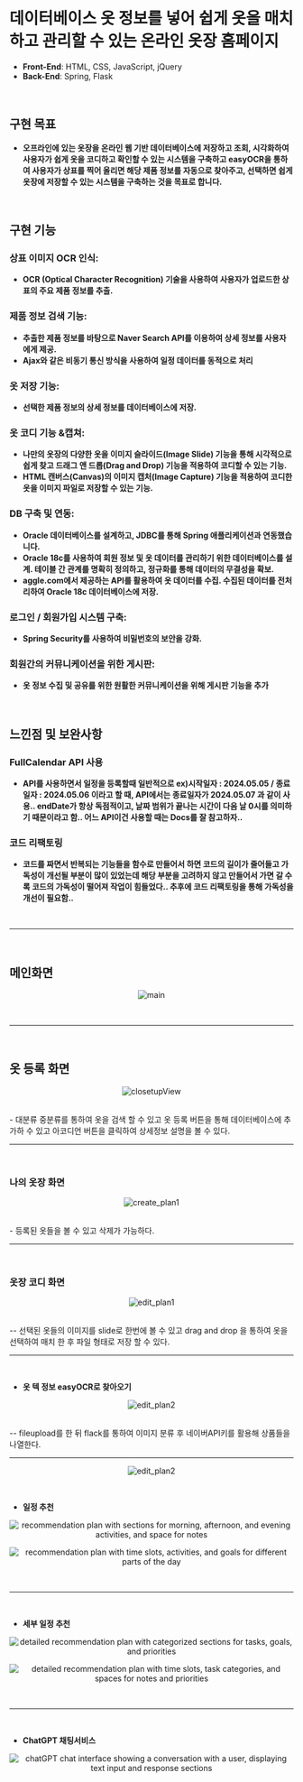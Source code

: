 # 데이터베이스 옷 정보를 넣어 쉽게 옷을 매치하고 관리할 수 있는 온라인 옷장 홈페이지

- **Front-End**: HTML, CSS, JavaScript, jQuery
- **Back-End**: Spring, Flask

<br>

## 구현 목표
 - **오프라인에 있는 옷장을 온라인 웹 기반 데이터베이스에 저장하고 조회, 시각화하여 사용자가 쉽게 옷을 코디하고 확인할 수 있는 시스템을 구축하고 easyOCR을 통하여 사용자가 상표를 찍어 올리면 해당 제품 정보를 자동으로 찾아주고, 선택하면 쉽게 옷장에 저장할 수 있는 시스템을 구축하는 것을 목표로 합니다.**

<br>

## 구현 기능
### 상표 이미지 OCR 인식:
 - **OCR (Optical Character Recognition) 기술을 사용하여 사용자가 업로드한 상표의 주요 제품 정보를 추출.**
 ### 제품 정보 검색 기능:
 - **추출한 제품 정보를 바탕으로 Naver Search API를 이용하여 상세 정보를 사용자에게 제공.**
 - **Ajax와 같은 비동기 통신 방식을 사용하여 일정 데이터를 동적으로 처리**
### 옷 저장 기능:
 - **선택한 제품 정보의 상세 정보를 데이터베이스에 저장.**
### 옷 코디 기능 &캡쳐:
 - **나만의 옷장의 다양한 옷을 이미지 슬라이드(Image Slide) 기능을 통해 시각적으로 쉽게 찾고 드래그 앤 드롭(Drag and Drop) 기능을 적용하여 코디할 수 있는 기능.**
 - **HTML 캔버스(Canvas)의 이미지 캡처(Image Capture) 기능을 적용하여 코디한 옷을 이미지 파일로 저장할 수 있는 기능.**

### DB 구축 및 연동:
 - **Oracle 데이터베이스를 설계하고, JDBC를 통해 Spring 애플리케이션과 연동했습니다.**
 - **Oracle 18c를 사용하여 회원 정보 및 옷 데이터를 관리하기 위한 데이터베이스를 설계. 테이블 간 관계를 명확히 정의하고, 정규화를 통해 데이터의 무결성을 확보.**
- **aggle.com에서 제공하는 API를 활용하여 옷 데이터를 수집. 수집된 데이터를 전처리하여 Oracle 18c 데이터베이스에 저장.**

### 로그인 / 회원가입 시스템 구축:
 - **Spring Security를 사용하여 비밀번호의 보안을 강화.**
### 회원간의 커뮤니케이션을 위한 게시판:
 - **옷 정보 수집 및 공유를 위한 원활한 커뮤니케이션을 위해 게시판 기능을 추가**
 

<br>

## 느낀점 및 보완사항
### FullCalendar API 사용
- **API를 사용하면서 일정을 등록할때 일반적으로 ex)시작일자 : 2024.05.05 / 종료일자 : 2024.05.06 이라고 할 때, API에서는 종료일자가 2024.05.07 과 같이 사용.. endDate가 항상 독점적이고, 날짜 범위가 끝나는 시간이 다음 날 0시를 의미하기 때문이라고 함.. 어느 API이건 사용할 때는 Docs를 잘 참고하자..**

### 코드 리팩토링
- **코드를 짜면서 반복되는 기능들을 함수로 만들어서 하면 코드의 길이가 줄어들고 가독성이 개선될 부분이 많이 있었는데 해당 부분을 고려하지 않고 만들어서 가면 갈 수록 코드의 가독성이 떨어져 작업이 힘들었다.. 추후에 코드 리팩토링을 통해 가독성을 개선이 필요함..**

    

<br>
<hr>
<br>

## 메인화면
<p align="center">
  <img src="https://github.com/asder0705/SpringCloset/assets/150253403/3c6a4d56-5e12-4bd7-a7fa-706f529edc17" alt="main">
</p>
<br>
<hr>
<br>

## 옷 등록 화면
<p align="center">
  <img src="https://github.com/asder0705/SpringCloset/assets/150253403/5544b476-322f-4bec-b748-dfc4564c96e2" alt="closetupView">
</p>
<br>
- 대분류 중분류를 통하여 옷을 검색 할 수 있고 옷 등록 버튼을 통해 데이터베이스에 추가하 수 있고 아코디언 버튼을 클릭하여 상세정보 설명을 볼 수 있다.
<hr>
<br>

### 나의 옷장 화면
<p align="center">
  <img src="https://github.com/asder0705/SpringCloset/assets/150253403/d808ebdd-0c7e-4491-8030-9b59cd89e642" alt="create_plan1">
</p>
<br>
- 등록된 옷들을 볼 수 있고 삭제가 가능하다.
<hr>
<br>

### 옷장 코디 화면
<p align="center">
  <img src="https://github.com/asder0705/SpringCloset/assets/150253403/d95c6709-fd00-4acd-902c-d12baa70b0b5" alt="edit_plan1">
</p>
<br>
-- 선택된 옷들의 이미지를 slide로 한번에 볼 수 있고 drag and drop 을 통하여 옷을 선택하여 매치 한 후 파일 형태로 저장 할 수 있다.
<hr>
<br>

- **옷 텍 정보 easyOCR로 찾아오기** 
<p align="center">
  <img src="" alt="edit_plan2">
</p>
<br>
-- fileupload를 한 뒤 flack를 통하여 이미지 분류 후 네이버API키를 활용해 상품들을 나열한다.
<hr>
<p align="center">
  <img src="" alt="edit_plan2">
</p>
<br>



- **일정 추천**
<p align="center">
  <img src="" alt="recommendation plan with sections for morning, afternoon, and evening activities, and space for notes">
</p>

<p align="center">
  <img src="" alt="recommendation plan with time slots, activities, and goals for different parts of the day">
</p>
<br>
<hr>
<br>

- **세부 일정 추천**
<p align="center">
  <img src="" alt="detailed recommendation plan with categorized sections for tasks, goals, and priorities">
</p>

<p align="center">
  <img src="" alt="detailed recommendation plan with time slots, task categories, and spaces for notes and priorities">
</p>
<br>
<hr>
<br>


- **ChatGPT 채팅서비스**
<p align="center">
  <img src="" alt="chatGPT chat interface showing a conversation with a user, displaying text input and response sections">
</p>
